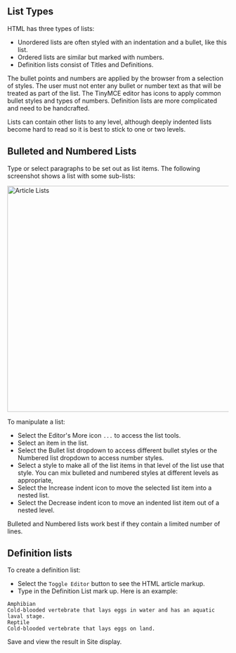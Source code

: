 <!-- Filename: J4.x:Article_Lists / Display title: Article Lists -->

## List Types

HTML has three types of lists:

- Unordered lists are often styled with an indentation and a bullet,
  like this list.
- Ordered lists are similar but marked with numbers.
- Definition lists consist of Titles and Definitions.

The bullet points and numbers are applied by the browser from a
selection of styles. The user must not enter any bullet or number text
as that will be treated as part of the list. The TinyMCE editor has
icons to apply common bullet styles and types of numbers. Definition
lists are more complicated and need to be handcrafted.

Lists can contain other lists to any level, although deeply indented
lists become hard to read so it is best to stick to one or two levels.

## Bulleted and Numbered Lists

Type or select paragraphs to be set out as list items. The following
screenshot shows a list with some sub-lists:

<img
src="https://docs.joomla.org/images/thumb/a/a8/J4x-article-lists-en.png/800px-J4x-article-lists-en.png"
class="thumbborder" decoding="async"
srcset="https://docs.joomla.org/images/a/a8/J4x-article-lists-en.png 1.5x"
data-file-width="1000" data-file-height="642" width="800" height="514"
alt="Article Lists" />

To manipulate a list:

- Select the Editor's More icon `...` to access the list tools.
- Select an item in the list.
- Select the Bullet list dropdown to access different bullet styles or
  the Numbered list dropdown to access number styles.
- Select a style to make all of the list items in that level of the list
  use that style. You can mix bulleted and numbered styles at different
  levels as appropriate,
- Select the Increase indent icon to move the selected list item into a
  nested list.
- Select the Decrease indent icon to move an indented list item out of a
  nested level.

Bulleted and Numbered lists work best if they contain a limited number
of lines.

## Definition lists

To create a definition list:

- Select the `Toggle Editor` button to see the HTML article markup.
- Type in the Definition List mark up. Here is an example:

<!-- -->

    Amphibian
    Cold-blooded vertebrate that lays eggs in water and has an aquatic laval stage.
    Reptile
    Cold-blooded vertebrate that lays eggs on land.

Save and view the result in Site display.
